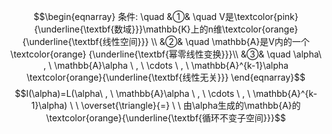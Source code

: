 $$\begin{eqnarray}
条件: \quad
&①& \quad V是\textcolor{pink}{\underline{\textbf{数域}}}\mathbb{K}上的n维\textcolor{orange}{\underline{\textbf{线性空间}}} \\
&②& \quad \mathbb{A}是V内的一个\textcolor{orange}
{\underline{\textbf{幂零线性变换}}}\\
&③& \quad \alpha\ , \ \mathbb{A}\alpha \ , \ \cdots \ , \ \mathbb{A}^{k-1}\alpha \textcolor{orange}{\underline{\textbf{线性无关}}}
\end{eqnarray}$$
$$I(\alpha)=L(\alpha\ , \ \mathbb{A}\alpha \ , \ \cdots \ , \ \mathbb{A}^{k-1}\alpha)  \ \  \overset{\triangle}{=} \ \ 由\alpha生成的\mathbb{A}的\textcolor{orange}{\underline{\textbf{循环不变子空间}}}$$
